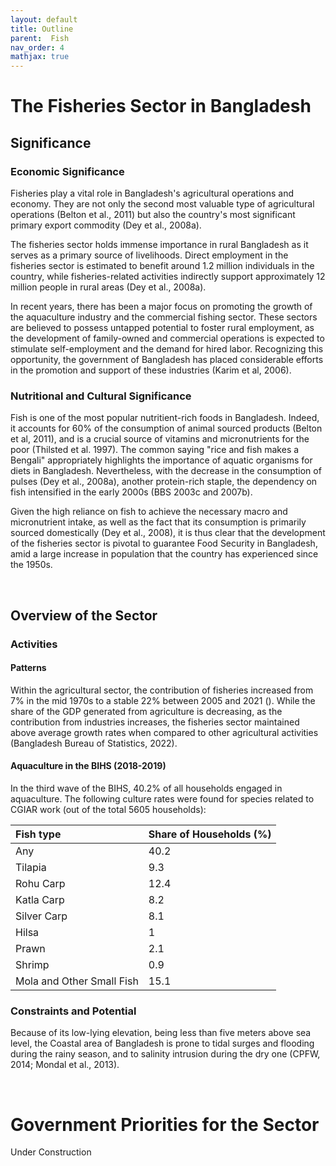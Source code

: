 ```yaml
---
layout: default
title: Outline
parent:  Fish
nav_order: 4
mathjax: true
---
```


# The Fisheries Sector in Bangladesh
## Significance
### Economic Significance

Fisheries play a vital role in Bangladesh's agricultural operations and economy. They are not only the second most valuable type of agricultural operations (Belton et al., 2011) but also the country's most significant primary export commodity (Dey et al., 2008a). <br> 

The fisheries sector holds immense importance in rural Bangladesh as it serves as a primary source of livelihoods. Direct employment in the fisheries sector is estimated to benefit around 1.2 million individuals in the country, while fisheries-related activities indirectly support approximately 12 million people in rural areas (Dey et al., 2008a). <br> 

In recent years, there has been a major focus on promoting the growth of the aquaculture industry and the commercial fishing sector. These sectors are believed to possess untapped potential to foster rural employment, as the development of family-owned and commercial operations is expected to stimulate self-employment and the demand for hired labor. Recognizing this opportunity, the government of Bangladesh has placed considerable efforts in the promotion and support of these industries (Karim et al, 2006). 

### Nutritional and Cultural Significance

Fish is one of the most popular nutritient-rich foods in Bangladesh. Indeed, it accounts for 60% of the consumption of animal sourced products (Belton et al, 2011), and is a crucial source of vitamins and micronutrients for the poor (Thilsted et al. 1997). The common saying "rice and fish makes a Bengali" appropriately highlights the importance of aquatic organisms for diets in Bangladesh. Nevertheless, with the decrease in the consumption of pulses (Dey et al., 2008a), another protein-rich staple, the dependency on fish intensified in the early 2000s (BBS 2003c and 2007b). <br>

Given the high reliance on fish to achieve the necessary macro and micronutrient intake, as well as the fact that its consumption is primarily sourced domestically (Dey et al., 2008), it is thus clear that the development of the fisheries sector is pivotal to guarantee Food Security in Bangladesh, amid a large increase in population that the country has experienced since the 1950s.



<br> 

## Overview of the Sector

### Activities

#### Patterns 
Within the agricultural sector, the contribution of fisheries increased from 7% in the mid 1970s to a stable 22% between 2005 and 2021 ().
While the share of the GDP generated from agriculture is decreasing, as the contribution from industries increases, the fisheries sector maintained above average growth rates when compared to other agricultural activities (Bangladesh Bureau of Statistics, 2022). 



#### Aquaculture in the BIHS (2018-2019)
In the third wave of the BIHS, 40.2% of all households engaged in aquaculture. The following culture rates were found for species related to CGIAR work (out of the total 5605 households):

| Fish type | Share of Households (%) |
|:-------------|:------------------|
| Any | 40.2 |
| Tilapia | 9.3  |
| Rohu Carp |12.4|
| Katla Carp | 8.2|
| Silver Carp |8.1|
| Hilsa |1|
| Prawn |2.1|
| Shrimp | 0.9 |
| Mola and Other Small Fish | 15.1 |


### Constraints and Potential 
Because of its low-lying elevation, being less than five meters above sea level, the Coastal area of Bangladesh is prone to tidal surges and flooding during the rainy season, and to  salinity intrusion during the dry one (CPFW, 2014; Mondal et al., 2013).


<br>

# Government Priorities for the Sector

Under Construction
